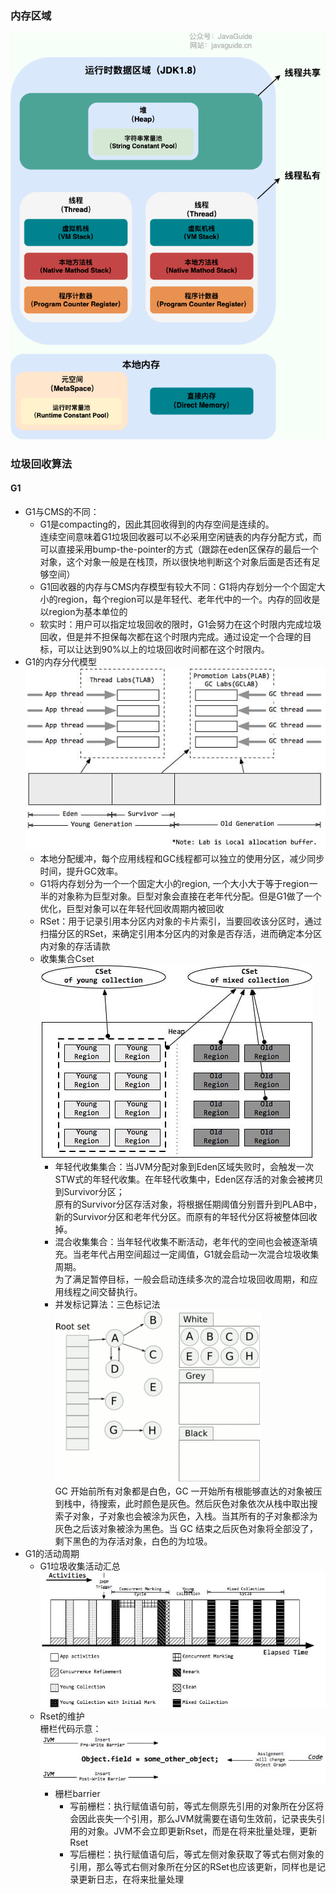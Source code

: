 ### 内存区域
![img_7.png](..%2Fimgs%2Fimg_7.png)


### 垃圾回收算法
#### G1
- G1与CMS的不同：
  - G1是compacting的，因此其回收得到的内存空间是连续的。  
  连续空间意味着G1垃圾回收器可以不必采用空闲链表的内存分配方式，而可以直接采用bump-the-pointer的方式（跟踪在eden区保存的最后一个对象，这个对象一般是在栈顶，所以很快地判断这个对象后面是否还有足够空间）
  - G1回收器的内存与CMS内存模型有较大不同：G1将内存划分一个个固定大小的region，每个region可以是年轻代、老年代中的一个。内存的回收是以region为基本单位的
  - 软实时：用户可以指定垃圾回收的限时，G1会努力在这个时限内完成垃圾回收，但是并不担保每次都在这个时限内完成。通过设定一个合理的目标，可以让达到90%以上的垃圾回收时间都在这个时限内。
- G1的内存分代模型  
  ![img_2.png](..%2Fimgs%2Fimg_2.png)
  - 本地分配缓冲，每个应用线程和GC线程都可以独立的使用分区，减少同步时间，提升GC效率。
  - G1将内存划分为一个一个固定大小的region, 一个大小大于等于region一半的对象称为巨型对象。巨型对象会直接在老年代分配。但是G1做了一个优化，巨型对象可以在年轻代回收周期内被回收
  - RSet：用于记录引用本分区内对象的卡片索引，当要回收该分区时，通过扫描分区的RSet，来确定引用本分区内的对象是否存活，进而确定本分区内对象的存活请款
  - 收集集合Cset  
  ![img_3.png](..%2Fimgs%2Fimg_3.png)
    - 年轻代收集集合：当JVM分配对象到Eden区域失败时，会触发一次STW式的年轻代收集。在年轻代收集中，Eden区存活的对象会被拷贝到Survivor分区；  
    原有的Survivor分区存活对象，将根据任期阈值分别晋升到PLAB中，新的Survivor分区和老年代分区。而原有的年轻代分区将被整体回收掉。
    - 混合收集集合：当年轻代收集不断活动，老年代的空间也会被逐渐填充。当老年代占用空间超过一定阈值，G1就会启动一次混合垃圾收集周期。  
    为了满足暂停目标，一般会启动连续多次的混合垃圾回收周期，和应用线程之间交替执行。
    - 并发标记算法：三色标记法  
    ![img_4.png](..%2Fimgs%2Fimg_4.png)  
    GC 开始前所有对象都是白色，GC 一开始所有根能够直达的对象被压到栈中，待搜索，此时颜色是灰色。然后灰色对象依次从栈中取出搜索子对象，子对象也会被涂为灰色，入栈。当其所有的子对象都涂为灰色之后该对象被涂为黑色。当 GC 结束之后灰色对象将全部没了，剩下黑色的为存活对象，白色的为垃圾。
- G1的活动周期
  - G1垃圾收集活动汇总  
  ![img_5.png](..%2Fimgs%2Fimg_5.png)  
  - Rset的维护  
  栅栏代码示意：  
  ![img_6.png](..%2Fimgs%2Fimg_6.png)
    - 栅栏barrier
      - 写前栅栏：执行赋值语句前，等式左侧原先引用的对象所在分区将会因此丧失一个引用，那么JVM就需要在语句生效前，记录丧失引用的对象。JVM不会立即更新Rset，而是在将来批量处理，更新Rset
      - 写后栅栏：执行赋值语句后，等式左侧对象获取了等式右侧对象的引用，那么等式右侧对象所在分区的RSet也应该更新，同样也是记录更新日志，在将来批量处理
   